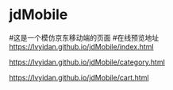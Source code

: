 # jdMobile<br/>
#这是一个模仿京东移动端的页面
#在线预览地址<br/>
https://lvyidan.github.io/jdMobile/index.html

https://lvyidan.github.io/jdMobile/category.html

https://lvyidan.github.io/jdMobile/cart.html
